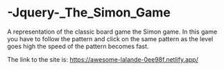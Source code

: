 # -Jquery-_The_Simon_Game
A representation of the classic board game the Simon game. In this game you have to follow the pattern and click on the same pattern as the level goes high the speed of the pattern becomes fast.

The link to the site is: https://awesome-lalande-0ee98f.netlify.app/
